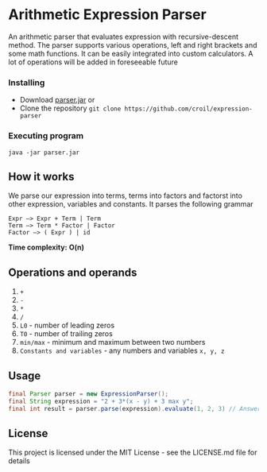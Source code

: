 # Arithmetic Expression Parser

An arithmetic parser that evaluates expression with recursive-descent method. The parser supports various operations, left and right brackets and some math functions. It can be easily integrated into custom calculators.
A lot of operations will be added in foreseeable future
### Installing
* Download [parser.jar](https://github.com/croil/expression-parser/parser.jar)
or
* Clone the repository `git clone https://github.com/croil/expression-parser`

### Executing program
```
java -jar parser.jar
```

## How it works
We parse our expression into terms, terms into factors and factorst into other expression, variables and constants.
It parses the following grammar
```
Expr –> Expr + Term | Term 
Term –> Term * Factor | Factor 
Factor –> ( Expr ) | id
```
**Time complexity:** **O(n)**

## Operations and operands
1. `+`
2. `-`
3. `*`
4. `/`
5. `L0` - number of leading zeros
6. `T0` - number of trailing zeros
7. `min/max` - minimum and maximum between two numbers
8. `Constants and variables` - any numbers and variables `x, y, z`


## Usage
```Java
final Parser parser = new ExpressionParser();
final String expression = "2 + 3*(x - y) + 3 max y";
final int result = parser.parse(expression).evaluate(1, 2, 3) // Answer is 2
```
## License

This project is licensed under the MIT License - see the LICENSE.md file for details

